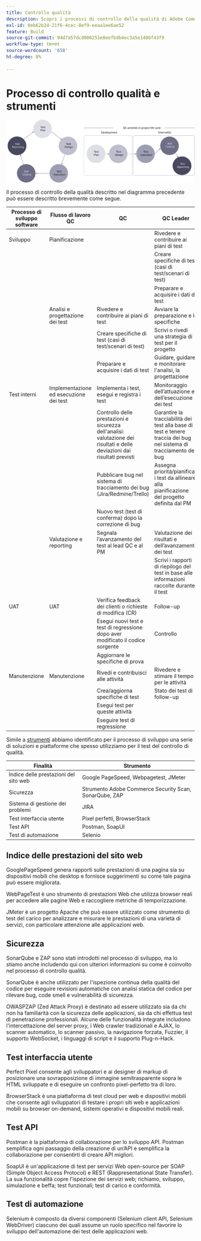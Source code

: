 ```yaml
---
title: Controllo qualità
description: Scopri i processi di controllo della qualità di Adobe Commerce relativi ai progetti di implementazione.
exl-id: 0eb62b24-21f6-4cec-8ef9-eeaa1ee6ae52
feature: Build
source-git-commit: 94d7a57dcd006251e8eefbdb4ec3a5e140bf43f9
workflow-type: tm+mt
source-wordcount: '658'
ht-degree: 0%

---
```


# Processo di controllo qualità e strumenti

![Diagramma del processo di controllo qualità](../../assets/playbooks/quality-control-diagram.svg)

Il processo di controllo della qualità descritto nel diagramma precedente può essere descritto brevemente come segue.

<table>
<thead>
  <tr>
    <th>Processo di sviluppo software</th>
    <th>Flusso di lavoro QC</th>
    <th>QC</th>
    <th>QC Leader</th>
  </tr>
</thead>
<tbody>
  <tr>
    <td>Sviluppo</td>
    <td>Pianificazione</td>
    <td></td>
    <td>Rivedere e contribuire ai piani di test</td>
  </tr>
  <tr>
    <td></td>
    <td></td>
    <td></td>
    <td>Creare specifiche di test (casi di test/scenari di test)</td>
  </tr>
  <tr>
    <td></td>
    <td></td>
    <td></td>
    <td>Preparare e acquisire i dati di test</td>
  </tr>
  <tr>
    <td></td>
    <td>Analisi e progettazione dei test</td>
    <td>Rivedere e contribuire ai piani di test</td>
    <td>Avviare la preparazione e le specifiche</td>
  </tr>
  <tr>
    <td></td>
    <td></td>
    <td>Creare specifiche di test (casi di test/scenari di test)</td>
    <td>Scrivi o rivedi una strategia di test per il progetto</td>
  </tr>
  <tr>
    <td></td>
    <td></td>
    <td>Preparare e acquisire i dati di test</td>
    <td> Guidare, guidare e monitorare l'analisi, la progettazione</td>
  </tr>
  <tr>
    <td>Test interni</td>
    <td>Implementazione ed esecuzione dei test</td>
    <td>Implementa i test, esegui e registra i test</td>
    <td>Monitoraggio dell’attuazione e dell’esecuzione dei test</td>
  </tr>
  <tr>
    <td></td>
    <td></td>
    <td>Controllo delle prestazioni e sicurezza dell'analisi: valutazione dei risultati e delle deviazioni dai risultati previsti</td>
    <td>Garantire la tracciabilità dei test alla base di test e tenere traccia dei bug nel sistema di tracciamento dei bug</td>
  </tr>
  <tr>
    <td></td>
    <td></td>
    <td>Pubblicare bug nel sistema di tracciamento dei bug (Jira/Redmine/Trello)</td>
    <td>Assegna priorità/pianifica i test da allineare alla pianificazione del progetto definita dal PM</td>
  </tr>
  <tr>
    <td></td>
    <td></td>
    <td>Nuovo test (test di conferma) dopo la correzione di bug</td>
    <td></td>
  </tr>
  <tr>
    <td></td>
    <td>Valutazione e reporting</td>
    <td>Segnala l’avanzamento del test al lead QC e al PM</td>
    <td>Valutazione dei risultati e dell’avanzamento dei test</td>
  </tr>
  <tr>
    <td></td>
    <td></td>
    <td></td>
    <td>Scrivi i rapporti di riepilogo del test in base alle informazioni raccolte durante il test</td>
  </tr>
  <tr>
    <td>UAT</td>
    <td>UAT</td>
    <td>Verifica feedback dei clienti o richieste di modifica (CR)</td>
    <td>Follow-up</td>
  </tr>
  <tr>
    <td></td>
    <td></td>
    <td>Esegui nuovi test e test di regressione dopo aver modificato il codice sorgente</td>
    <td>Controllo</td>
  </tr>
  <tr>
    <td></td>
    <td></td>
    <td>Aggiornare le specifiche di prova</td>
    <td></td>
  </tr>
  <tr>
    <td>Manutenzione</td>
    <td>Manutenzione</td>
    <td>Rivedi e contribuisci alle attività</td>
    <td>Rivedere e stimare il tempo per le attività</td>
  </tr>
  <tr>
    <td></td>
    <td></td>
    <td>Crea/aggiorna specifiche di test</td>
    <td>Stato dei test di follow-up</td>
  </tr>
  <tr>
    <td></td>
    <td></td>
    <td>Esegui test per queste attività</td>
    <td></td>
  </tr>
  <tr>
    <td></td>
    <td></td>
    <td>Eseguire test di regressione</td>
    <td></td>
  </tr>
</tbody>
</table>

Simile a [strumenti](project-management-tools.md) abbiamo identificato per il processo di sviluppo una serie di soluzioni e piattaforme che spesso utilizziamo per il test del controllo di qualità.

| Finalità | Strumento |
|---------------------------|---------------------------------------------------|
| Indice delle prestazioni del sito web | Google PageSpeed, Webpagetest, JMeter |
| Sicurezza | Strumento Adobe Commerce Security Scan, SonarQube, ZAP |
| Sistema di gestione dei problemi | JIRA |
| Test interfaccia utente | Pixel perfetti, BrowserStack |
| Test API | Postman, SoapUI |
| Test di automazione | Selenio |


## Indice delle prestazioni del sito web

GooglePageSpeed genera rapporti sulle prestazioni di una pagina sia su dispositivi mobili che desktop e fornisce suggerimenti su come tale pagina può essere migliorata.

WebPageTest è uno strumento di prestazioni Web che utilizza browser reali per accedere alle pagine Web e raccogliere metriche di temporizzazione.

JMeter è un progetto Apache che può essere utilizzato come strumento di test del carico per analizzare e misurare le prestazioni di una varietà di servizi, con particolare attenzione alle applicazioni web.

## Sicurezza

SonarQube e ZAP sono stati introdotti nel processo di sviluppo, ma lo stiamo anche includendo qui con ulteriori informazioni su come è coinvolto nel processo di controllo qualità.

SonarQube è anche utilizzato per l&#39;ispezione continua della qualità del codice per eseguire revisioni automatiche con analisi statica del codice per rilevare bug, code smell e vulnerabilità di sicurezza.

OWASPZAP (Zed Attack Proxy) è destinato ad essere utilizzato sia da chi non ha familiarità con la sicurezza delle applicazioni, sia da chi effettua test di penetrazione professionali. Alcune delle funzionalità integrate includono l&#39;intercettazione del server proxy, i Web crawler tradizionali e AJAX, lo scanner automatico, lo scanner passivo, la navigazione forzata, Fuzzier, il supporto WebSocket, i linguaggi di script e il supporto Plug-n-Hack.

## Test interfaccia utente

Perfect Pixel consente agli sviluppatori e ai designer di markup di posizionare una sovrapposizione di immagine semitrasparente sopra le HTML sviluppate e di eseguire un confronto pixel-perfetto tra di loro.

BrowserStack è una piattaforma di test cloud per web e dispositivi mobili che consente agli sviluppatori di testare i propri siti web e applicazioni mobili su browser on-demand, sistemi operativi e dispositivi mobili reali.

## Test API

Postman è la piattaforma di collaborazione per lo sviluppo API. Postman semplifica ogni passaggio della creazione di un’API e semplifica la collaborazione per consentirti di creare API migliori.

SoapUI è un&#39;applicazione di test per servizi Web open-source per SOAP (Simple Object Access Protocol) e REST (Rappresentational State Transfer). La sua funzionalità copre l&#39;ispezione dei servizi web; richiamo, sviluppo, simulazione e beffa; test funzionali; test di carico e conformità.

## Test di automazione

Selenium è composto da diversi componenti (Selenium client API, Selenium WebDriver) ciascuno dei quali assume un ruolo specifico nel favorire lo sviluppo dell&#39;automazione dei test delle applicazioni web.
